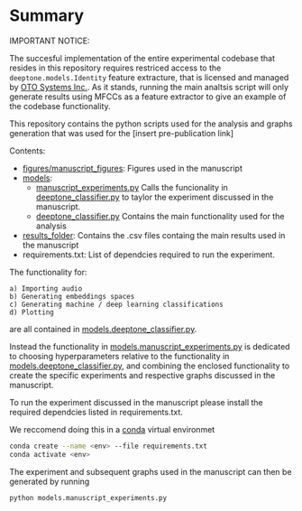 # Summary

IMPORTANT NOTICE:

The succesful implementation of the entire experimental codebase that resides in this repository requires restriced access to the `deeptone.models.Identity` feature extracture, that is licensed and managed by [OTO Systems Inc.](https://www.oto.ai/). As it stands, running the main analtsis script will only generate results using MFCCs as a feature extractor to give an example of the codebase functionality. 

This repository contains the python scripts used for the analysis and graphs generation that was used for the [insert pre-publication link]

Contents:

- [figures/manuscript_figures](https://github.com/otosystems/deeptone_chimps_publication/blob/master/figures/manuscript_figures): Figures used in the manuscript
- [models](https://github.com/otosystems/deeptone_chimps_publication/blob/master/models):
    - [manuscript_experiments.py](https://github.com/otosystems/deeptone_chimps_publication/blob/master/models/manuscript_experiments.py) Calls the funcionality in [deeptone_classifier.py](https://github.com/otosystems/deeptone_chimps_publication/blob/master/models/deeptone_classifier.py) to taylor the experiment discussed in the manuscript.
    - [deeptone_classifier.py](https://github.com/otosystems/deeptone_chimps_publication/blob/master/models/deeptone_classifier.py) Contains the main functionality used for the analysis
- [results_folder](https://docs.conda.io/en/latest/): Contains the .csv files containg the main results used in the manuscript
- requirements.txt: List of dependcies required to run the experiment.

The functionality for:

    a) Importing audio 
    b) Generating embeddings spaces
    c) Generating machine / deep learning classifications
    d) Plotting
    
are all contained in [models.deeptone_classifier.py](https://github.com/otosystems/deeptone_chimps_publication/blob/master/models/deeptone_classifier.py).


Instead the functionality in [models.manuscript_experiments.py](https://github.com/otosystems/deeptone_chimps_publication/blob/master/models/manuscript_experiments.py) is dedicated to choosing hyperparameters relative to the functionality in [models.deeptone_classifier.py](https://github.com/otosystems/deeptone_chimps_publication/blob/master/models/deeptone_classifier.py), and combining the enclosed functionality to create the specific experiments and respective graphs discussed in the manuscript. 

To run the experiment discussed in the manuscript please install the required dependcies listed in requirements.txt.

We reccomend doing this in a [conda](https://docs.conda.io/en/latest/) virtual environmet

```bash
conda create --name <env> --file requirements.txt 
conda activate <env>
```

The experiment and subsequent graphs used in the manuscript can then be generated by running

```bash
python models.manuscript_experiments.py
```





